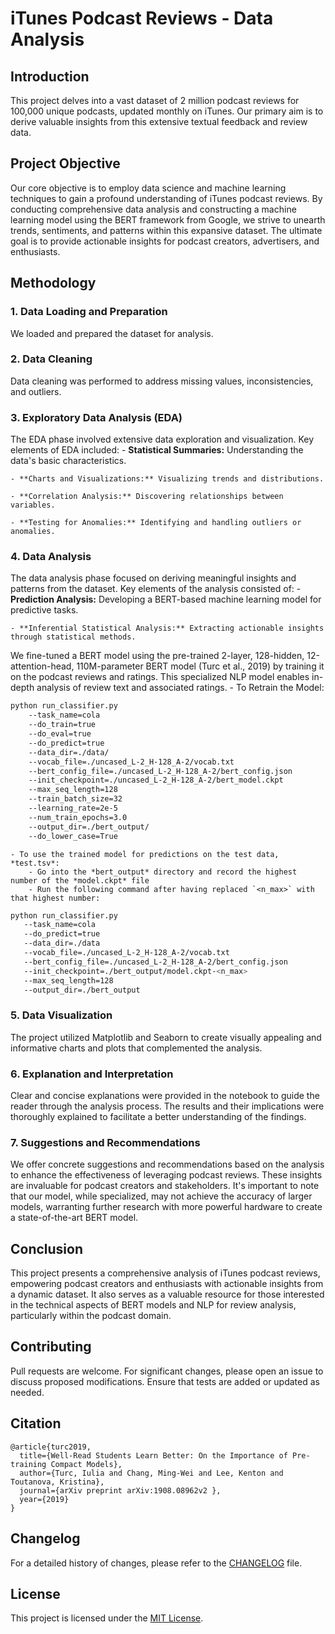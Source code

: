 # iTunes Podcast Reviews - Data Analysis

## Introduction
This project delves into a vast dataset of 2 million podcast reviews for 100,000 unique podcasts, updated monthly on iTunes. Our primary aim is to derive valuable insights from this extensive textual feedback and review data.

## Project Objective
Our core objective is to employ data science and machine learning techniques to gain a profound understanding of iTunes podcast reviews. By conducting comprehensive data analysis and constructing a machine learning model using the BERT framework from Google, we strive to unearth trends, sentiments, and patterns within this expansive dataset. The ultimate goal is to provide actionable insights for podcast creators, advertisers, and enthusiasts.

## Methodology
### 1. Data Loading and Preparation
We loaded and prepared the dataset for analysis.

### 2. Data Cleaning
Data cleaning was performed to address missing values, inconsistencies, and outliers.

### 3. Exploratory Data Analysis (EDA)
The EDA phase involved extensive data exploration and visualization. Key elements of EDA included:
	- **Statistical Summaries:** Understanding the data's basic characteristics.

	- **Charts and Visualizations:** Visualizing trends and distributions.

	- **Correlation Analysis:** Discovering relationships between variables.

	- **Testing for Anomalies:** Identifying and handling outliers or anomalies.

### 4. Data Analysis
The data analysis phase focused on deriving meaningful insights and patterns from the dataset. Key elements of the analysis consisted of:
    - **Prediction Analysis:** Developing a BERT-based machine learning model for predictive tasks.

    - **Inferential Statistical Analysis:** Extracting actionable insights through statistical methods.

We fine-tuned a BERT model using the pre-trained 2-layer, 128-hidden, 12-attention-head, 110M-parameter BERT model (Turc et al., 2019) by training it on the podcast reviews and ratings. This specialized NLP model enables in-depth analysis of review text and associated ratings.
    - To Retrain the Model:

```bash
python run_classifier.py 
	--task_name=cola 
	--do_train=true 
	--do_eval=true 
	--do_predict=true 
	--data_dir=./data/ 
	--vocab_file=./uncased_L-2_H-128_A-2/vocab.txt 
	--bert_config_file=./uncased_L-2_H-128_A-2/bert_config.json 
	--init_checkpoint=./uncased_L-2_H-128_A-2/bert_model.ckpt 
	--max_seq_length=128 
	--train_batch_size=32 
	--learning_rate=2e-5 
	--num_train_epochs=3.0 
	--output_dir=./bert_output/ 
	--do_lower_case=True
```

    - To use the trained model for predictions on the test data, *test.tsv*:
        - Go into the *bert_output* directory and record the highest number of the *model.ckpt* file
        - Run the following command after having replaced `<n_max>` with that highest number:

 ```bash
python run_classifier.py 
    --task_name=cola 
    --do_predict=true 
    --data_dir=./data 
    --vocab_file=./uncased_L-2_H-128_A-2/vocab.txt 
    --bert_config_file=./uncased_L-2_H-128_A-2/bert_config.json 
    --init_checkpoint=./bert_output/model.ckpt-<n_max>
    --max_seq_length=128 
    --output_dir=./bert_output
 ```


### 5. Data Visualization
The project utilized Matplotlib and Seaborn to create visually appealing and informative charts and plots that complemented the analysis.

### 6. Explanation and Interpretation
Clear and concise explanations were provided in the notebook to guide the reader through the analysis process. The results and their implications were thoroughly explained to facilitate a better understanding of the findings.

### 7. Suggestions and Recommendations
We offer concrete suggestions and recommendations based on the analysis to enhance the effectiveness of leveraging podcast reviews. These insights are invaluable for podcast creators and stakeholders. It's important to note that our model, while specialized, may not achieve the accuracy of larger models, warranting further research with more powerful hardware to create a state-of-the-art BERT model.

## Conclusion
This project presents a comprehensive analysis of iTunes podcast reviews, empowering podcast creators and enthusiasts with actionable insights from a dynamic dataset. It also serves as a valuable resource for those interested in the technical aspects of BERT models and NLP for review analysis, particularly within the podcast domain.

## Contributing
Pull requests are welcome. For significant changes, please open an issue to discuss proposed modifications. Ensure that tests are added or updated as needed.

## Citation
```
@article{turc2019,
  title={Well-Read Students Learn Better: On the Importance of Pre-training Compact Models},
  author={Turc, Iulia and Chang, Ming-Wei and Lee, Kenton and Toutanova, Kristina},
  journal={arXiv preprint arXiv:1908.08962v2 },
  year={2019}
}
```

## Changelog
For a detailed history of changes, please refer to the [CHANGELOG](CHANGELOG.md) file.

## License
This project is licensed under the [MIT License](https://choosealicense.com/licenses/mit/).
